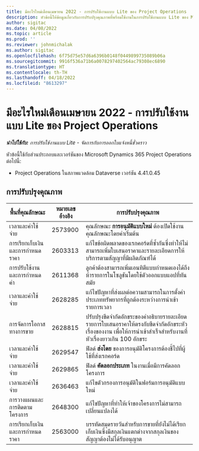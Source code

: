 ```yaml
---
title: มีอะไรใหม่เดือนเมษายน 2022 - การปรับใช้งานแบบ Lite ของ Project Operations
description: หัวข้อนี้ให้ข้อมูลเกี่ยวกับการปรับปรุงคุณภาพที่พร้อมใช้งานในการปรับใช้งานแบบ Lite ของ Microsoft Dynamics 365 Project Operations ประจำเดือนเมษายน 2022
author: sigitac
ms.date: 04/08/2022
ms.topic: article
ms.prod: ''
ms.reviewer: johnmichalak
ms.author: sigitac
ms.openlocfilehash: 6f75d75e57d6a6396b0148f0449899735089b06a
ms.sourcegitcommit: 9916f536a71b6a0078297402564ac79308ec6890
ms.translationtype: HT
ms.contentlocale: th-TH
ms.lasthandoff: 04/18/2022
ms.locfileid: "8613297"
---
```

# <a name="whats-new-april-2022---project-operations-lite-deployment"></a>มีอะไรใหม่เดือนเมษายน 2022 - การปรับใช้งานแบบ Lite ของ Project Operations

_**นำไปใช้กับ:** การปรับใช้งานแบบ Lite - จัดการกับการออกใบแจ้งหนี้ชั่วคราว_

หัวข้อนี้ใช้กับส่วนประกอบและเวอร์ชันของ Microsoft Dynamics 365 Project Operations ต่อไปนี้:

- Project Operations ในสภาพแวดล้อม Dataverse เวอร์ชัน 4.41.0.45

## <a name="quality-updates"></a>การปรับปรุงคุณภาพ

| พื้นที่คุณลักษณะ | หมายเลขอ้างอิง | การปรับปรุงคุณภาพ |
| --- | --- | --- |
| เวลาและค่าใช้จ่าย | 2573900 | คุณลักษณะ **การอนุมัติแบบใหม่** ต้องเปิดใช้งานคุณลักษณะโดยค่าเริ่มต้น |
| การเรียกเก็บเงินและการกำหนดราคา | 2603313 | แก้ไขข้อผิดพลาดของเรกคอร์ดที่ซ้ำกันซึ่งทำให้ไม่สามารถเพิ่มใบเสนอราคาและรายละเอียดการให้บริการตามสัญญาที่มีผลิตภัณฑ์ได้ |
| การปรับใช้งานและการกำหนดค่า | 2611368 | ลูกค้าต้องสามารถเพิ่มเอนทิตีแบบกำหนดเองได้ถึงห้ารายการในโซลูชันโดยใช้ตัวออกแบบแอปที่ทันสมัย |
| เวลาและค่าใช้จ่าย | 2628285 | แก้ไขปัญหาที่ส่งผลต่อความสามารถในการตั้งค่าประเภททรัพยากรที่ถูกต้องระหว่างการนำเข้ารายการเวลา |
|   การจัดการโอกาสทางการขาย| 2628815 | ปรับปรุงขีดจำกัดอักขระของคำอธิบายรายละเอียดรายการใบเสนอราคาให้ตรงกับขีดจำกัดอักขระหัวเรื่องของงาน เพื่อให้การนำเข้าสำเร็จสำหรับงานที่หัวเรื่องยาวเกิน 100 อักขระ |
| เวลาและค่าใช้จ่าย| 2629547 | ฟิลด์ **ส่งโดย** ของการอนุมัติโครงการต้องชี้ไปที่ผู้ใช้ที่ส่งเรกคอร์ด |
| เวลาและค่าใช้จ่าย| 2629865 | ฟิลด์ **คัดลอกประเภท** ในงานเมื่อมีการคัดลอกโครงการ |
| เวลาและค่าใช้จ่าย| 2636463 | แก้ไขตัวกรองการอนุมัติในฟอร์มการอนุมัติแบบใหม่ |
| การวางแผนและการติดตามโครงการ | 2648300 | แก้ไขปัญหาที่ทำให้เจ้าของโครงการไม่สามารถเปลี่ยนแปลงได้ |
| การเรียกเก็บเงินและการกำหนดราคา | 2563000 | บรรทัดสมุดรายวันสำหรับการขายที่ยังไม่ได้เรียกเก็บเงินซึ่งมีสกุลเงินแตกต่างจากสกุลเงินของสัญญาต้องไม่ได้รับอนุญาต |
